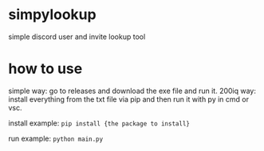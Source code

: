 # simpylookup
simple discord user and invite lookup tool

# how to use
simple way: go to releases and download the exe file and run it.
200iq way: install everything from the txt file via pip and then run it with py in cmd or vsc.

install example:
```pip install {the package to install}```

run example:
```python main.py```
